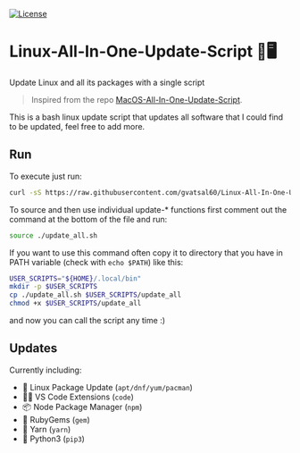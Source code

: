 [![License](https://img.shields.io/badge/License-Apache_2.0-blue.svg)](https://img.shields.io/github/license/gvatsal60/Linux-All-In-One-Update-Script)

# Linux-All-In-One-Update-Script 🍎🖥️ 
Update Linux and all its packages with a single script

> Inspired from the repo
[MacOS-All-In-One-Update-Script](https://github.com/andmpel/MacOS-All-In-One-Update-Script/).

This is a bash linux update script that updates all software that I could find to be updated, feel free to add more.

## Run

To execute just run:

```sh
curl -sS https://raw.githubusercontent.com/gvatsal60/Linux-All-In-One-Update-Script/master/update_all.sh | sudo bash
```

To source and then use individual update-* functions first
comment out the command at the bottom of the file and run:

```sh
source ./update_all.sh
```

If you want to use this command often copy it to directory that you
have in PATH variable (check with `echo $PATH`) like this:

```sh
USER_SCRIPTS="${HOME}/.local/bin"
mkdir -p $USER_SCRIPTS
cp ./update_all.sh $USER_SCRIPTS/update_all
chmod +x $USER_SCRIPTS/update_all
```

and now you can call the script any time :)


## Updates

Currently including:

- 🐧 Linux Package Update (`apt/dnf/yum/pacman`)
- 🧑‍💻 VS Code Extensions (`code`)
- 📦 Node Package Manager (`npm`)
- 💎 RubyGems (`gem`)
- 🧶 Yarn (`yarn`)
- 🐍 Python3 (`pip3`)
